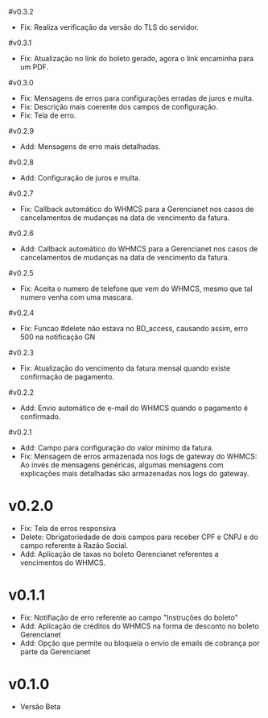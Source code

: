 
#v0.3.2

* Fix: Realiza verificação da versão do TLS do servidor.

#v0.3.1

* Fix:  Atualização no link do boleto gerado, agora o link encaminha para um PDF.

#v0.3.0

* Fix: Mensagens de erros para configurações erradas de juros e multa.
* Fix: Descrição mais coerente dos campos de configuração.
* Fix: Tela de erro.

#v0.2.9

* Add: Mensagens de erro mais detalhadas.

#v0.2.8

* Add: Configuração de juros e multa.

#v0.2.7

* Fix: Callback automático do WHMCS para a Gerencianet nos casos de cancelamentos de mudanças na data de vencimento da fatura.

#v0.2.6

* Add: Callback automático do WHMCS para a Gerencianet nos casos de cancelamentos de mudanças na data de vencimento da fatura.

#v0.2.5

* Fix: Aceita o numero de telefone que vem do WHMCS, mesmo que tal numero venha com uma mascara.

#v0.2.4

* Fix: Funcao #delete não estava no BD_access, causando assim, erro 500 na notificação GN

#v0.2.3

* Fix: Atualização do vencimento da fatura mensal quando existe confirmação de pagamento. 


#v0.2.2

* Add: Envio automático de e-mail do WHMCS quando o pagamento é confirmado. 

#v0.2.1

* Add: Campo para configuração do valor mínimo da fatura.
* Fix: Mensagem de erros armazenada nos logs de gateway do WHMCS: Ao invés de mensagens genéricas, algumas mensagens com explicações mais detalhadas são armazenadas nos logs do gateway. 

# v0.2.0

* Fix: Tela de erros responsiva
* Delete: Obrigatoriedade de dois campos para receber CPF e CNPJ e do campo referente à Razão Social. 
* Add: Aplicação de taxas no boleto Gerencianet referentes a vencimentos do WHMCS.


# v0.1.1

* Fix: Notifiação de erro referente ao campo "Instruções do boleto"
* Add: Aplicação de créditos do WHMCS na forma de desconto no boleto Gerencianet
* Add: Opção que permite ou bloqueia o envio de emails de cobrança por parte da Gerencianet 

# v0.1.0

* Versão Beta